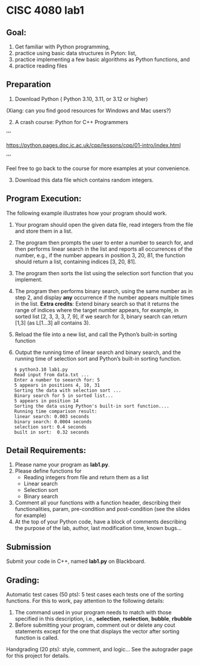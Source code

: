 
# CISC 4080 lab1

## Goal:

1. Get familiar with Python programming,
2. practice using basic data structures in Pyton: list,
3. practice implementing a few basic algorithms as Python functions, and
4. practice reading files 
   
## Preparation

1. Download Python (  Python 3.10, 3.11, or 3.12 or higher) 

(Xiang: can you find good resources for Windows and Mac users?)

2. A crash course: Python for C++ Programmers 

'''

https://python.pages.doc.ic.ac.uk/cpp/lessons/cpp/01-intro/index.html

'''

Feel free to go back to the course for more examples at your convenience. 

3. Download this data file which contains random integers.
   
## Program Execution:

The following example illustrates how your program should work.

1. Your program should open the given data file,  read integers from the file and store them in a list.

2. The program then prompts the user to enter a number to search for, and then performs linear search in the list and reports all occurrences of the number, e.g., if the number appears in position 3, 20, 81, the function should return a list, containing indices [3, 20, 81]. 

3.  The program then sorts the list using the selection sort function that you implement.

4.  The program then performs binary search, using the same number as in step 2, and display **any** occurrence if the number appears multiple times in the list.
    **Extra credits**: Extend binary search so that it returns the range of indices where the target number appears, for example, in sorted list [2, 3, 3, 3, 7, 9], if we search for 3, binary search can return [1,3] (as L[1…3] all contains 3). 

5.  Reload the file into a new list, and call the Python’s built-in sorting function 

6.  Output the running time of linear search and binary search, and the running time of selection sort and Python’s built-in sorting function. 


```
   $ python3.10 lab1.py
   Read input from data.txt ...
   Enter a number to seearch for: 5
   5 appears in positions 4, 10, 31 
   Sorting the data with selection sort ...
   Binary search for 5 in sorted list... 
   5 appears in position 14
   Sorting the data using Python's built-in sort function....
   Running time comparison result:
   linear search: 0.003 seconds
   binary search: 0.0004 seconds
   selection sort: 0.4 seconds
   built in sort:  0.32 seconds
```

## Detail Requirements:
1. Please name your program as **lab1.py**.
2. Please define functions for 
   * Reading integers from file and return them as a list
   * Linear search
   * Selection sort
   * Binary search
3. Comment all your functions with a function header, describing their functionalities, param, pre-condition and post-condition (see the slides for example)
4. At the top of your Python code, have a block of comments describing the purpose of the lab, author, last modification time, known bugs…   


## Submission

Submit your code in C++, named **lab1.py** on Blackboard. 


## Grading:

Automatic test cases (50 pts): 5 test cases each tests one of the sorting functions. 
For this to work, pay attention to the following details:

1. The command used in your program needs to match with those specified in this description, i.e., **selection**, **rselection**, **bubble**, **rbubble**
2. Before submitting your program, comment out or delete any cout statements except for the one that displays the vector after sorting function is called.

Handgrading (20 pts): style, comment, and logic...
See the autograder page for this project for details.

